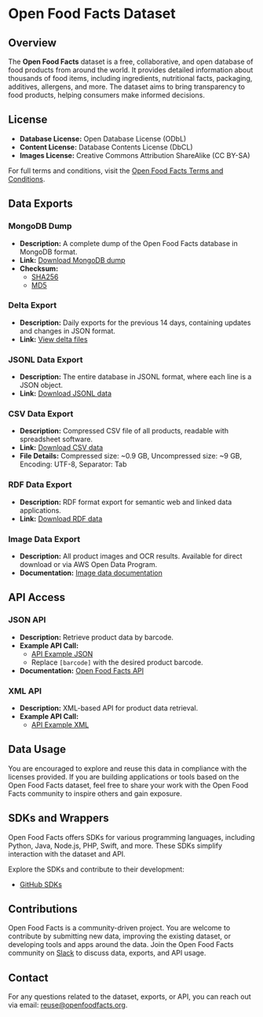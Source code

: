 # Open Food Facts Dataset

## Overview
The **Open Food Facts** dataset is a free, collaborative, and open database of food products from around the world. It provides detailed information about thousands of food items, including ingredients, nutritional facts, packaging, additives, allergens, and more. The dataset aims to bring transparency to food products, helping consumers make informed decisions.

## License
- **Database License:** Open Database License (ODbL)
- **Content License:** Database Contents License (DbCL)
- **Images License:** Creative Commons Attribution ShareAlike (CC BY-SA)

For full terms and conditions, visit the [Open Food Facts Terms and Conditions](https://world.openfoodfacts.org/terms-of-use).

## Data Exports

### MongoDB Dump
- **Description:** A complete dump of the Open Food Facts database in MongoDB format.
- **Link:** [Download MongoDB dump](https://static.openfoodfacts.org/data/openfoodfacts-mongodbdump.gz)
- **Checksum:**
  - [SHA256](https://static.openfoodfacts.org/data/gz-sha256sum)
  - [MD5](https://static.openfoodfacts.org/data/gz-md5sum)

### Delta Export
- **Description:** Daily exports for the previous 14 days, containing updates and changes in JSON format.
- **Link:** [View delta files](https://static.openfoodfacts.org/data/delta/index.txt)

### JSONL Data Export
- **Description:** The entire database in JSONL format, where each line is a JSON object.
- **Link:** [Download JSONL data](https://static.openfoodfacts.org/data/openfoodfacts-products.jsonl.gz)

### CSV Data Export
- **Description:** Compressed CSV file of all products, readable with spreadsheet software.
- **Link:** [Download CSV data](https://static.openfoodfacts.org/data/en.openfoodfacts.org.products.csv.gz)
- **File Details:** Compressed size: ~0.9 GB, Uncompressed size: ~9 GB, Encoding: UTF-8, Separator: Tab

### RDF Data Export
- **Description:** RDF format export for semantic web and linked data applications.
- **Link:** [Download RDF data](https://world.openfoodfacts.org/data/en.openfoodfacts.org.products.rdf.gz)

### Image Data Export
- **Description:** All product images and OCR results. Available for direct download or via AWS Open Data Program.
- **Documentation:** [Image data documentation](https://world.openfoodfacts.org/data)

## API Access

### JSON API
- **Description:** Retrieve product data by barcode.
- **Example API Call:** 
  - [API Example JSON](https://world.openfoodfacts.org/api/v2/product/737628064502.json)
  - Replace `[barcode]` with the desired product barcode.
- **Documentation:** [Open Food Facts API](https://world.openfoodfacts.org/data)

### XML API
- **Description:** XML-based API for product data retrieval.
- **Example API Call:** 
  - [API Example XML](https://world.openfoodfacts.org/api/v2/product/737628064502.xml)

## Data Usage
You are encouraged to explore and reuse this data in compliance with the licenses provided. If you are building applications or tools based on the Open Food Facts dataset, feel free to share your work with the Open Food Facts community to inspire others and gain exposure.

## SDKs and Wrappers
Open Food Facts offers SDKs for various programming languages, including Python, Java, Node.js, PHP, Swift, and more. These SDKs simplify interaction with the dataset and API.

Explore the SDKs and contribute to their development:
- [GitHub SDKs](https://github.com/openfoodfacts)

## Contributions
Open Food Facts is a community-driven project. You are welcome to contribute by submitting new data, improving the existing dataset, or developing tools and apps around the data. Join the Open Food Facts community on [Slack](https://slack.openfoodfacts.org) to discuss data, exports, and API usage.

## Contact
For any questions related to the dataset, exports, or API, you can reach out via email: [reuse@openfoodfacts.org](mailto:reuse@openfoodfacts.org).
